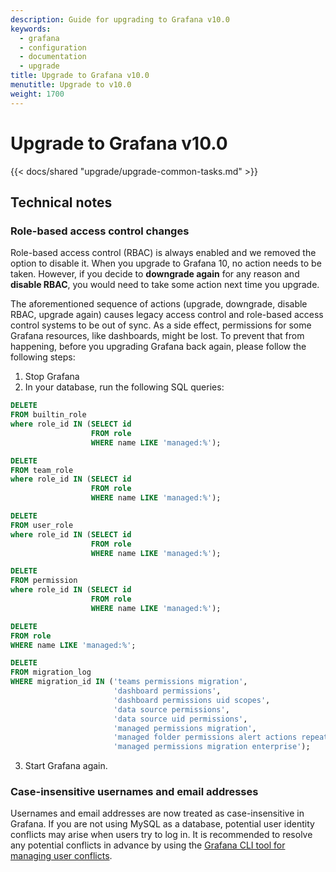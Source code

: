 ```yaml
---
description: Guide for upgrading to Grafana v10.0
keywords:
  - grafana
  - configuration
  - documentation
  - upgrade
title: Upgrade to Grafana v10.0
menutitle: Upgrade to v10.0
weight: 1700
---
```


# Upgrade to Grafana v10.0

{{< docs/shared "upgrade/upgrade-common-tasks.md" >}}

## Technical notes

### Role-based access control changes

Role-based access control (RBAC) is always enabled and we removed the option to disable it.
When you upgrade to Grafana 10, no action needs to be taken. However, if you decide to **downgrade again** for any reason and **disable RBAC**, you would need to take some action next time you upgrade.

The aforementioned sequence of actions (upgrade, downgrade, disable RBAC, upgrade again) causes legacy access control and role-based access control systems to be out of sync.
As a side effect, permissions for some Grafana resources, like dashboards, might be lost.
To prevent that from happening, before you upgrading Grafana back again, please follow the following steps:

1. Stop Grafana
2. In your database, run the following SQL queries:

```sql
DELETE
FROM builtin_role
where role_id IN (SELECT id
                  FROM role
                  WHERE name LIKE 'managed:%');

DELETE
FROM team_role
where role_id IN (SELECT id
                  FROM role
                  WHERE name LIKE 'managed:%');

DELETE
FROM user_role
where role_id IN (SELECT id
                  FROM role
                  WHERE name LIKE 'managed:%');

DELETE
FROM permission
where role_id IN (SELECT id
                  FROM role
                  WHERE name LIKE 'managed:%');

DELETE
FROM role
WHERE name LIKE 'managed:%';

DELETE
FROM migration_log
WHERE migration_id IN ('teams permissions migration',
                       'dashboard permissions',
                       'dashboard permissions uid scopes',
                       'data source permissions',
                       'data source uid permissions',
                       'managed permissions migration',
                       'managed folder permissions alert actions repeated migration',
                       'managed permissions migration enterprise');
```

3. Start Grafana again.

### Case-insensitive usernames and email addresses

Usernames and email addresses are now treated as case-insensitive in Grafana. If you are not using MySQL as a database, potential user identity conflicts may arise when users try to log in.
It is recommended to resolve any potential conflicts in advance by using the [Grafana CLI tool for managing user conflicts](https://grafana.com/blog/2022/12/12/guide-to-using-the-new-grafana-cli-user-identity-conflict-tool-in-grafana-9.3/).
